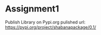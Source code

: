 # Assignment1
Publish Library on Pypi.org
pulished url: https://pypi.org/project/shabanapackage/0.1/

